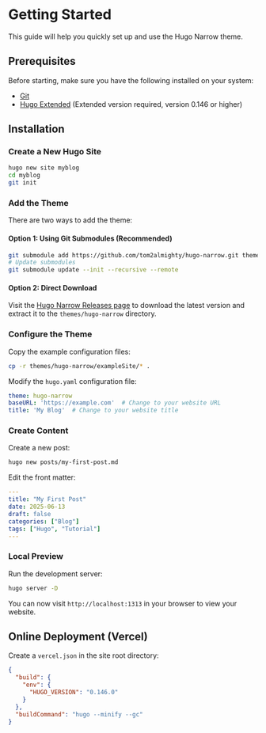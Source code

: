 # Getting Started

This guide will help you quickly set up and use the Hugo Narrow theme.

## Prerequisites

Before starting, make sure you have the following installed on your system:

- [Git](https://git-scm.com/)
- [Hugo Extended](https://gohugo.io/installation/) (Extended version required, version 0.146 or higher)


## Installation

### Create a New Hugo Site

```bash
hugo new site myblog
cd myblog
git init
```

### Add the Theme

There are two ways to add the theme:

#### Option 1: Using Git Submodules (Recommended)

```bash
git submodule add https://github.com/tom2almighty/hugo-narrow.git themes/hugo-narrow
# Update submodules
git submodule update --init --recursive --remote
```

#### Option 2: Direct Download

Visit the [Hugo Narrow Releases page](https://github.com/tom2almighty/hugo-narrow/releases) to download the latest version and extract it to the `themes/hugo-narrow` directory.


### Configure the Theme

Copy the example configuration files:
```bash
cp -r themes/hugo-narrow/exampleSite/* .
```

Modify the `hugo.yaml` configuration file:
```yaml
theme: hugo-narrow
baseURL: 'https://example.com'  # Change to your website URL
title: 'My Blog'  # Change to your website title
```

### Create Content

Create a new post:
```bash
hugo new posts/my-first-post.md
```

Edit the front matter:
```yaml
---
title: "My First Post"
date: 2025-06-13
draft: false
categories: ["Blog"]
tags: ["Hugo", "Tutorial"]
---
```

### Local Preview

Run the development server:
```bash
hugo server -D
```

You can now visit `http://localhost:1313` in your browser to view your website.

## Online Deployment (Vercel)

Create a `vercel.json` in the site root directory:

```json
{
  "build": {
    "env": {
      "HUGO_VERSION": "0.146.0"
    }
  },
  "buildCommand": "hugo --minify --gc"
}
```


